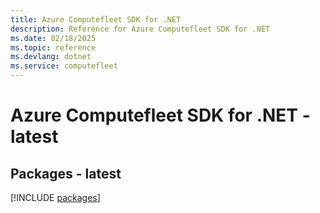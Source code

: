 ```yaml
---
title: Azure Computefleet SDK for .NET
description: Reference for Azure Computefleet SDK for .NET
ms.date: 02/18/2025
ms.topic: reference
ms.devlang: dotnet
ms.service: computefleet
---
```

# Azure Computefleet SDK for .NET - latest
## Packages - latest
[!INCLUDE [packages](computefleet-index.md)]